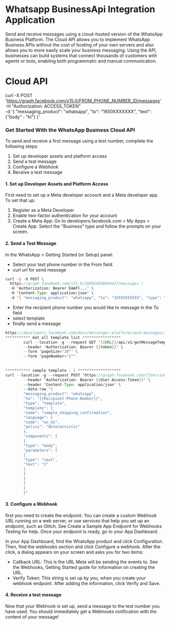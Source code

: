 # Whatsapp BusinessApi Integration Application
Send and receive messages using a cloud-hosted version of the WhatsApp Business Platform. The Cloud API allows you to implement WhatsApp Business APIs without the cost of hosting of your own servers and also allows you to more easily scale your business 
messaging. Using the API, businesses can build systems that connect thousands of customers with agents or bots, enabling both programmatic and manual communication.

# Cloud API
curl -X POST \
'https://graph.facebook.com/v15.0/FROM_PHONE_NUMBER_ID/messages' \
-H "Authorization: ACCESS_TOKEN" \
-d '{
"messaging_product": "whatsapp",
"to": "1650XXXXXXX",
"text": {"body" : "hi"}
}'

### Get Started With the WhatsApp Business Cloud API
To send and receive a first message using a test number, complete the following steps:

1. Set up developer assets and platform access
2. Send a test message
3. Configure a Webhook
4. Receive a test message

#### 1. Set up Developer Assets and Platform Access

First need to set up a Meta developer account and a Meta developer app. To set that up:

1. Register as a Meta Developer
2. Enable two-factor authentication for your account
3. Create a Meta App: Go to developers.facebook.com > My Apps > Create App. Select the "Business" type and follow the prompts on your screen.


####  2. Send a Test Message
In the WhatsApp > Getting Started (or Setup) panel:

* Select your test phone number in the From field.
* curl url for send message 

```java
curl -i -X POST \
  https://graph.facebook.com/v15.0/105954558954427/messages \
  -H 'Authorization: Bearer EAAFl...' \
  -H 'Content-Type: application/json' \
  -d '{ "messaging_product": "whatsapp", "to": "15555555555", "type": "template", "template": { "name": "hello_world", "language": { "code": "en_US" } } }'

```
* Enter the recipient phone number you would like to message in the To field            
* select template
* finally send a message

```java
https://developers.facebook.com/docs/messenger-platform/send-messages/templates
*********** Get all template list *****************
        curl --location -g --request GET '{{URL}}/api/v1/getMessageTemplates' \
        --header 'Authorization: Bearer {{token}}' \
        --form 'pageSize="10"' \
        --form 'pageNumber="1"'
        
        
*********** sample template : 1 *******************
curl --location -g --request POST 'https://graph.facebook.com/{{Version}}/{{Phone-Number-ID}}/messages' \
        --header 'Authorization: Bearer {{User-Access-Token}}' \
        --header 'Content-Type: application/json' \
        --data-raw '{
        "messaging_product": "whatsapp",
        "to": "{{Recipient-Phone-Number}}",
        "type": "template",
        "template": {
        "name": "sample_shipping_confirmation",
        "language": {
        "code": "en_US",
        "policy": "deterministic"
        },
        "components": [
        {
        "type": "body",
        "parameters": [
        {
        "type": "text",
        "text": "2"
        }
        ]
        }
        ]
        }
        }'
```


#### 3. Configure a Webhook

first you need to create the endpoint. You can create a custom Webhook URL running on a web server, or use services that help you set up an endpoint, such as Glitch. See Create a Sample App Endpoint for Webhooks Testing for help.
Once your endpoint is ready, go to your App Dashboard.

In your App Dashboard, find the WhatsApp product and click Configuration. Then, find the webhooks section and click Configure a webhook. After the click, a dialog appears on your screen and asks you for two items:

* Callback URL: This is the URL Meta will be sending the events to. See the Webhooks, Getting Started guide for information on creating the URL.
* Verify Token: This string is set up by you, when you create your webhook endpoint.
After adding the information, click Verify and Save.

#### 4. Receive a test message
Now that your Webhook is set up, send a message to the test number you have used. You should immediately get a Webhooks notification with the content of your message!



